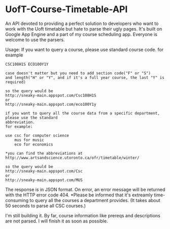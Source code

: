 # UofT-Course-Timetable-API
An API devoted to providing a perfect solution to developers who want to work with the Uoft timetable but hate to parse their ugly pages.
It's built on Google App Engine and a part of my course scheduling app. Everyone is welcome to use the parsers.

Usage:
	If you want to query a course, please use standard course code.
	for example
	
	CSC108H1S ECO100Y1Y
	
	case doesn't matter but you need to add section code("F" or "S") 
	and length("H" or "Y", and if it's a full year course, the last "Y" is required)
	
	so the query would be
	http://sneaky-main.appspot.com/Csc108H1S
	or 
	http://sneaky-main.appspot.com/eco100Y1y
	
	if you want to query all the course data from a specific department, please use the standard 
	abbreviation.
	for example:
	
	use csc for computer science
		mus for music
		eco for economics
	
	*you can find the abbreviations at http://www.artsandscience.utoronto.ca/ofr/timetable/winter/

	so the query would be
	http://sneaky-main.appspot.com/Csc
	or 
	http://sneaky-main.appspot.com/MUS

The response is in JSON format. On error, an error message will be returned with the HTTP error code 404.
*Please be informed that it's extreamly time-consuming to query all the courses a department provides. (It takes about 50 seconds to parse all CSC courses.)

I'm still building it. By far, course information like prereqs and descriptions are not parsed. I will finish it as soon as possible.

